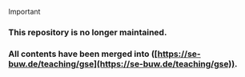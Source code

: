 > [!IMPORTANT]  
> ### This repository is no longer maintained.  
> ### All contents have been merged into ([https://se-buw.de/teaching/gse](https://se-buw.de/teaching/gse)).  

